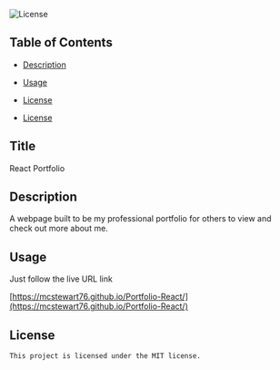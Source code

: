 ![License](https://img.shields.io/badge/License-MIT-blue.svg)
  ## Table of Contents

  * [Description](#description)

  * [Usage](#usage)

 * [License](#license) 

  * [License](#license)


## Title
React Portfolio

## Description
A webpage built to be my professional portfolio for others to view and check out more about me. 

## Usage 
Just follow the live URL link

[https://mcstewart76.github.io/Portfolio-React/](https://mcstewart76.github.io/Portfolio-React/)


## License
    This project is licensed under the MIT license.